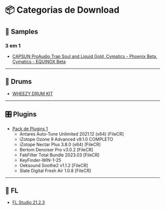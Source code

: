 # 📦 Categorias de Download

## 🎹 Samples

### 3 em 1 
- [CAPSUN ProAudio Trap Soul and Liquid Gold, Cymatics - Phoenix Beta, Cymatics - EQUINOX Beta](https://mega.nz/file/jZ1iXQ7R#BX0tmncYf1uvNY0bKZ2RLO6jNQuZ6cAyxaBo8tpfF7M)

---

## 🥁 Drums
- [WHEEZY DRUM KIT](https://mega.nz/file/zJ0WzYZR#-EA3CFoBTxkjK-vC4c_tewUCTZtpYB3uK5gbIl59AKQ)
---

## 🎛️ Plugins
- [Pack de Plugins 1](https://mega.nz/file/eYtmnCaR#59Y_G-dtkL5kpY58Jxzwh4LYhUf1vftRGAklvDADi_c)
  - Antares Auto-Tune Unlimited 2021.12 (x64) [FileCR]
  - iZotope Ozone 9 Advanced v9.1.0 COMPLETO
  - iZotope Nectar Plus 3.8.0 (x64) [FileCR]
  - Bertom Denoiser Pro v3.0.2 [FileCR]
  - FabFilter Total Bundle 2023.03 [FileCR]
  - KeyFinder-WIN-1-25
  - Oeksound Soothe2 v1.1.2 [FileCR]
  - Slate Digital Fresh Air 1.0.8 [FileCR]

---

## 🥭 FL
- [FL Studio 21.2.3](https://mega.nz/file/DU833ZiK#XGSkLATLNTnETs74bMtqkHyCD9EQMnywXDAv09L12tw)
